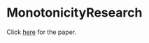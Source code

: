 # MonotonicityResearch

Click [here](https://drive.google.com/file/d/1h_jxljNVtyoH5e27KK5lY0jDxhMG0Uw5/view?usp=sharing) for the paper.
